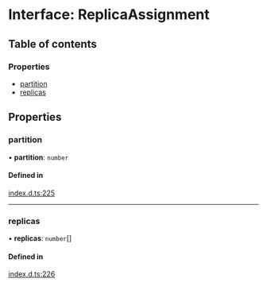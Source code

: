 # Interface: ReplicaAssignment

## Table of contents

### Properties

- [partition](ReplicaAssignment.md#partition)
- [replicas](ReplicaAssignment.md#replicas)

## Properties

### partition

• **partition**: `number`

#### Defined in

[index.d.ts:225](https://github.com/mostafa/xk6-kafka/blob/main/api-docs/index.d.ts#L225)

---

### replicas

• **replicas**: `number`[]

#### Defined in

[index.d.ts:226](https://github.com/mostafa/xk6-kafka/blob/main/api-docs/index.d.ts#L226)
